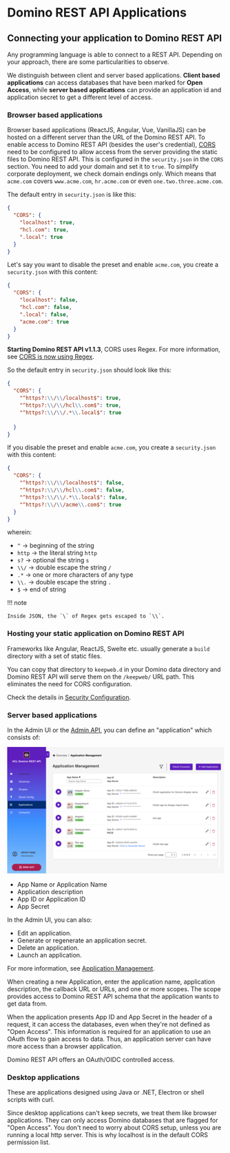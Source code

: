 # Domino REST API Applications

## Connecting your application to Domino REST API

Any programming language is able to connect to a REST API.
Depending on your approach, there are some particularities to observe.

We distinguish between client and server based applications.
**Client based applications** can access databases that have been marked for **Open Access**,
while **server based applications** can provide an application id and application secret to get a different level of access.

### Browser based applications

Browser based applications (ReactJS, Angular, Vue, VanillaJS) can be hosted on a different server than the URL of the Domino REST API.
To enable access to Domino REST API (besides the user's credential), [CORS](https://developer.mozilla.org/en-US/docs/Web/HTTP/CORS) need to be configured to allow access from the server providing
the static files to Domino REST API. This is configured in the `security.json` in the `CORS` section. You need to add your domain and set it to `true`. To simplify corporate deployment, we check domain endings only. Which means that `acme.com` covers `www.acme.com`, `hr.acme.com` or even `one.two.three.acme.com`.

The default entry in `security.json` is like this:

```json
{
  "CORS": {
    "localhost": true,
    "hcl.com": true,
    ".local": true
  }
}   
```

Let's say you want to disable the preset and enable `acme.com`, you create a `security.json` with this content:

```json
{
  "CORS": {
    "localhost": false,
    "hcl.com": false,
    ".local": false,
    "acme.com": true
  }
}
```

**Starting Domino REST API v1.1.3**, CORS uses Regex. For more information, see [CORS is now using Regex](../../whatsnew/v1.1.3.md#cors-is-now-using-regex).

So the default entry in `security.json` should look like this:

```json
{
  "CORS": {
    "^https?:\\/\\/localhost$": true,
    "^https?:\\/\\/hcl\\.com$": true,
    "^https?:\\/\\/.*\\.local$": true
    
  }
}
```

If you disable the preset and enable `acme.com`, you create a `security.json` with this content:

```json
{
  "CORS": {
    "^https?:\\/\\/localhost$": false,
    "^https?:\\/\\/hcl\\.com$": false,
    "^https?:\\/\\/.*\\.local$": false,
    "^https?:\\/\\/acme\\.com$": true
  }
}
```

wherein:

- `^` &rarr; beginning of the string
- `http` &rarr; the literal string `http`
- `s?` &rarr; optional the string `s`
- `\\/` &rarr; double escape the string `/`
- `.*` &rarr; one or more characters of any type
- `\\.` &rarr; double escape the string `.`
- `$` &rarr; end of string

!!! note

    Inside JSON, the `\` of Regex gets escaped to `\\`.

### Hosting your static application on Domino REST API

Frameworks like Angular, ReactJS, Swelte etc. usually generate a `build` directory with a set of static files.

You can copy that directory to `keepweb.d` in your Domino data directory and Domino REST API will serve them on the `/keepweb/` URL path. This eliminates the need for CORS configuration.

Check the details in [Security Configuration](../security/index.md).

### Server based applications

In the Admin UI or the [Admin API](../../references/usingwebui/index.md), you can define an "application" which consists of:

<!--[![Application](../../assets/images/Application.png)](../../assets/images/Application.png "CLick to open in a new tab"){: target="_blank" rel="noopener noreferrer"}-->

![List of Applications](../../assets/images/ListOfApplications.png)

- App Name or Application Name
- Application description
- App ID or Application ID
- App Secret

In the Admin UI, you can also:

- Edit an application.
- Generate or regenerate an application secret.
- Delete an application.
- Launch an application.

For more information, see [Application Management](../usingwebui/appui.md).

When creating a new Application, enter the application name, application description, the callback URL or URLs, and one or more scopes. The scope provides access to Domino REST API schema that the application wants to get data from.

When the application presents App ID and App Secret in the header of a request, it can access the databases, even when they're not defined as "Open Access". This information is required for an application to use an OAuth flow to gain access to data. Thus, an application server can have more access than a browser application.

Domino REST API offers an OAuth/OIDC controlled access.

### Desktop applications

These are applications designed using Java or .NET, Electron or shell scripts with curl.

Since desktop applications can't keep secrets, we treat them like browser applications. They can only access Domino databases that are flagged for "Open Access". You don't need to worry about CORS setup, unless you are running a local http server. This is why localhost is in the default CORS permission list.
